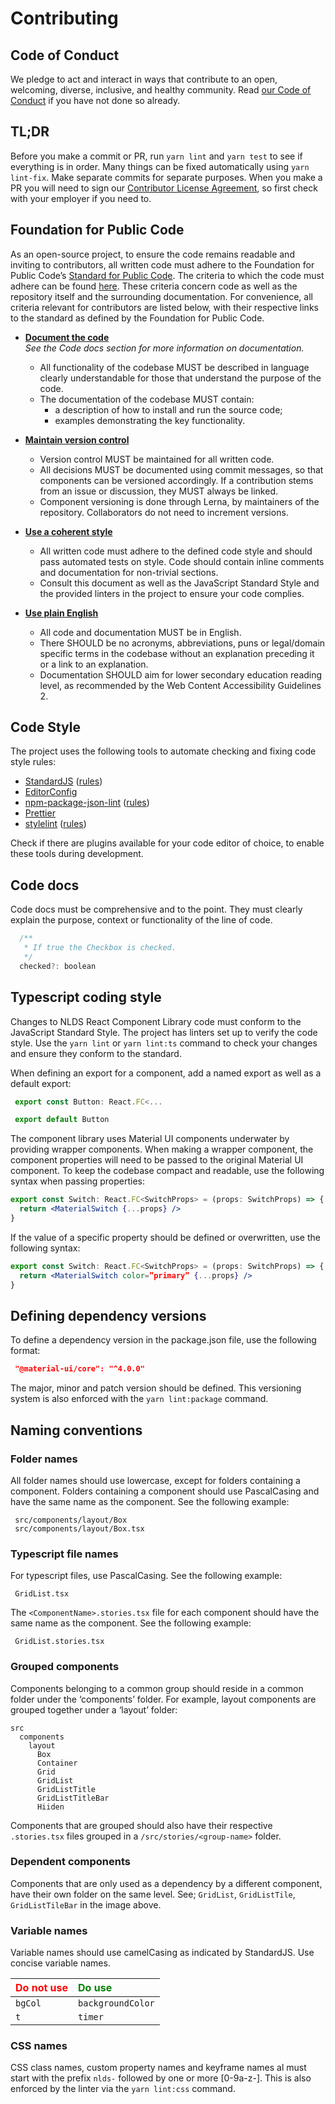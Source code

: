 # Contributing

## Code of Conduct

We pledge to act and interact in ways that contribute to an open, welcoming, diverse, inclusive, and healthy community. Read [our Code of Conduct](CODE_OF_CONDUCT.md) if you have not done so already.

## TL;DR

Before you make a commit or PR, run `yarn lint` and `yarn test` to see if everything is in order.
Many things can be fixed automatically using `yarn lint-fix`. Make separate commits for separate purposes.
When you make a PR you will need to sign our [Contributor License Agreement](CLA.md), so first check with your employer if you need to.

## Foundation for Public Code

As an open-source project, to ensure the code remains readable and inviting to contributors, all written code must adhere to the Foundation for Public Code’s [Standard for Public Code](https://standard.publiccode.net/).
The criteria to which the code must adhere can be found [here](https://standard.publiccode.net/criteria/).
These criteria concern code as well as the repository itself and the surrounding documentation.
For convenience, all criteria relevant for contributors are listed below, with their respective links to the standard as defined by the Foundation for Public Code.

* **[Document the code](https://standard.publiccode.net/criteria/documenting.html)**
  <br />
  *See the Code docs section for more information on documentation.*
  * All functionality of the codebase MUST be described in language clearly understandable for those that understand the purpose of the code.
  * The documentation of the codebase MUST contain:
    * a description of how to install and run the source code;
    * examples demonstrating the key functionality.

* **[Maintain version control](https://standard.publiccode.net/criteria/version-control-and-history.html)**
  * Version control MUST be maintained for all written code.
  * All decisions MUST be documented using commit messages, so that components can be versioned accordingly. If a contribution stems from an issue or discussion, they MUST always be linked.
  * Component versioning is done through Lerna, by maintainers of the repository. Collaborators do not need to increment versions.

* **[Use a coherent style](https://standard.publiccode.net/criteria/style.html)**
  * All written code must adhere to the defined code style and should pass automated tests on style. Code should contain inline comments and documentation for non-trivial sections.
  * Consult this document as well as the JavaScript Standard Style and the provided linters in the project to ensure your code complies.

* **[Use plain English](https://standard.publiccode.net/criteria/understandable-english-first.html)**
  * All code and documentation MUST be in English.
  * There SHOULD be no acronyms, abbreviations, puns or legal/domain specific terms in the codebase without an explanation preceding it or a link to an explanation.
  * Documentation SHOULD aim for lower secondary education reading level, as recommended by the Web Content Accessibility Guidelines 2.

## Code Style

The project uses the following tools to automate checking and fixing code style rules:

- [StandardJS](https://standardjs.com/) ([rules](https://standardjs.com/rules.html))
- [EditorConfig](https://editorconfig.org)
- [npm-package-json-lint](https://npmpackagejsonlint.org/) ([rules](https://npmpackagejsonlint.org/docs/en/rules))
- [Prettier](https://prettier.io)
- [stylelint](https://stylelint.io/) ([rules](https://stylelint.io/user-guide/rules/list))

Check if there are plugins available for your code editor of choice, to enable these tools during development.

## Code docs
Code docs must be comprehensive and to the point.
They must clearly explain the purpose, context or functionality of the line of code.
```js
  /**
   * If true the Checkbox is checked.
   */
  checked?: boolean
```
## Typescript coding style

Changes to NLDS React Component Library code must conform to the JavaScript Standard Style.
The project has linters set up to verify the code style. Use the `yarn lint` or `yarn lint:ts` command to check your changes and ensure they conform to the standard.

When defining an export for a component, add a named export as well as a default export:
```jsx
 export const Button: React.FC<...
```
```jsx
 export default Button
```

The component library uses Material UI components underwater by providing wrapper components.
When making a wrapper component, the component properties will need to be passed to the original Material UI component.
To keep the codebase compact and readable, use the following syntax when passing properties:
```jsx
export const Switch: React.FC<SwitchProps> = (props: SwitchProps) => {
  return <MaterialSwitch {...props} />
}
```
If the value of a specific property should be defined or overwritten, use the following syntax:
```jsx
export const Switch: React.FC<SwitchProps> = (props: SwitchProps) => {
  return <MaterialSwitch color=”primary” {...props} />
}
```

## Defining dependency versions
To define a dependency version in the package.json file, use the following format:
```json
 "@material-ui/core": "^4.0.0"
```
The major, minor and patch version should be defined.
This versioning system is also enforced with the `yarn lint:package` command.

## Naming conventions

### Folder names
All folder names should use lowercase, except for folders containing a component. Folders containing a component should use PascalCasing and have the same name as the component. See the following example:
```
 src/components/layout/Box
 src/components/layout/Box.tsx
```

### Typescript file names
For typescript files, use PascalCasing. See the following example:
```
 GridList.tsx
```
The `<ComponentName>.stories.tsx` file for each component should have the same name as the component. See the following example:
```
 GridList.stories.tsx
```

### Grouped components
Components belonging to a common group should reside in a common folder under the ‘components’ folder.
For example, layout components are grouped together under a ‘layout’ folder:
```
src
  components
    layout
      Box
      Container
      Grid
      GridList
      GridListTitle
      GridListTitleBar
      Hiiden
```
Components that are grouped should also have their respective `.stories.tsx` files grouped in a `/src/stories/<group-name>` folder.

### Dependent components
Components that are only used as a dependency by a different component, have their own folder on the same level. See; `GridList`, `GridListTile`, `GridListTileBar` in the image above.

### Variable names
Variable names should use camelCasing as indicated by StandardJS.
Use concise variable names.

| <span style="color:red">Do not use</span> | <span style="color:green">Do use</span> |
|:------------------------------------------|:----------------------------------------|
| `bgCol`                                   | `backgroundColor`                       |
| `t`                                       | `timer`                                 |

### CSS names

CSS class names, custom property names and keyframe names al must start with the prefix `nlds-` followed by one or more [0-9a-z-]. This is also enforced by the linter via the `yarn lint:css` command.
